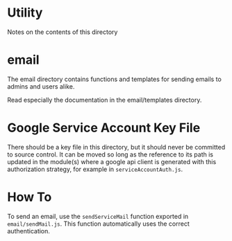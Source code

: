 # Utility

Notes on the contents of this directory

# email

The email directory contains functions and templates for sending emails to admins and users alike.

Read especially the documentation in the email/templates directory.

# Google Service Account Key File

There should be a key file in this directory, but it should never be committed to source control. It can be moved so long as the reference to its path is updated in the module(s) where a google api client is generated with this authorization strategy, for example in `serviceAccountAuth.js`.

# How To

To send an email, use the `sendServiceMail` function exported in `email/sendMail.js`. This function automatically uses the correct authentication.
